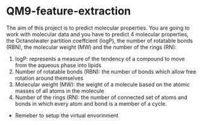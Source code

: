 # QM9-feature-extraction

The aim of this project is to predict molecular properties. You are going to work
with molecular data and you have to predict 4 molecular properties, the Octanolwater partition coeffcient (logP), the number of rotatable bonds (RBN), the
molecular weight (MW) and the number of the rings (RN):

1. logP: represents a measure of the tendency of a compound to move from
the aqueous phase into lipids
2. Number of rotatable bonds (RBN): the number of bonds which allow free
rotation around themselves
3. Molecular weight (MW): the weight of a molecule based on the atomic
masses of all atoms in the molecule
4. Number of the rings (RN): the number of connected set of atoms and
bonds in which every atom and bond is a member of a cycle.


- Remeber to setup the virtual envorinment
